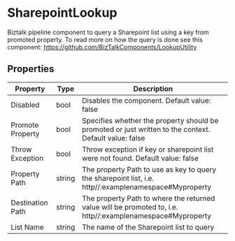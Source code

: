 # SharepointLookup
Biztalk pipeline component to query a Sharepoint list using a key from promoted property.
To read more on how the query is done see this component: https://github.com/BizTalkComponents/LookupUtility 

## Properties
| Property         | Type   | Description                                                                                                |
|------------------|--------|------------------------------------------------------------------------------------------------------------|
| Disabled         | bool   | Disables the component. Default value: false                                                               |
| Promote Property | bool   | Specifies whether the property should be promoted or just written to the context. Default value: false     |
| Throw Exception  | bool   | Throw exception if key or sharepoint list were not found. Default value: false                             |
| Property Path    | string | The property Path to use as key to query the sharepoint list, i.e. http//:examplenamespace#Myproperty      |
| Destination Path | string | The property Path to where the returned value will be promoted to, i.e. http//:examplenamespace#Myproperty |
| List Name        | string | The name of the Sharepoint list to query                                                                   |
